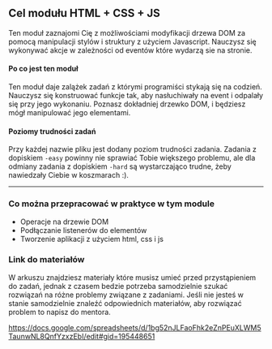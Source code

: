 ## Cel modułu HTML + CSS + JS

Ten moduł zaznajomi Cię z możliwościami modyfikacji drzewa DOM za pomocą manipulacji stylów i struktury z użyciem Javascript. Nauczysz się wykonywać akcje w zależności od eventów które wydarzą sie na stronie.

#### Po co jest ten moduł

Ten moduł daje zalążek zadań z którymi programiści stykają się na codzień. Nauczysz się konstruować funkcje tak, aby nasłuchiwały na event i odpalały się przy jego wykonaniu. Poznasz dokładniej drzewko DOM, i będziesz mógł manipulować jego elementami.

#### Poziomy trudności zadań

Przy każdej nazwie pliku jest dodany poziom trudności zadania. Zadania z dopiskiem `-easy` powinny nie sprawiać Tobie większego problemu, ale dla odmiany zadania z dopiskiem `-hard` są wystarczająco trudne, żeby nawiedzały Ciebie w koszmarach :).

---

### Co można przepracować w praktyce w tym module

- Operacje na drzewie DOM
- Podłączanie listenerów do elementów
- Tworzenie aplikacji z użyciem html, css i js

### Link do materiałów

W arkuszu znajdziesz materiały które musisz umieć przed przystąpieniem do zadań, jednak z czasem bedzie potrzeba samodzielnie szukać rozwiązań na różne problemy związane z zadaniami. Jeśli nie jesteś w stanie samodzielnie znaleźć odpowiednich materiałów, aby rozwiązać problem to napisz do mentora.

<https://docs.google.com/spreadsheets/d/1bg52nJLFaoFhk2eZnPEuXLWM5TaunwNL8QnfYzxzEbI/edit#gid=195448651>
